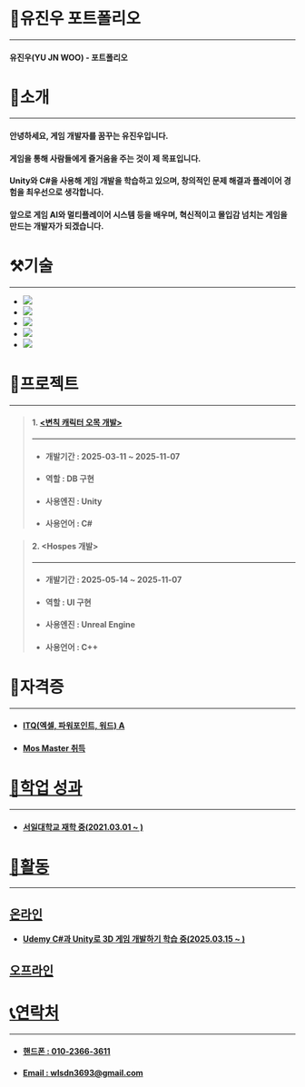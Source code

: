 # 📜유진우 포트폴리오
---
#### 유진우(YU JN WOO) - 포트폴리오
# 👋소개
---
#### 안녕하세요, 게임 개발자를 꿈꾸는 유진우입니다. 
#### 게임을 통해 사람들에게 즐거움을 주는 것이 제 목표입니다. 
#### Unity와 C#을 사용해 게임 개발을 학습하고 있으며, 창의적인 문제 해결과 플레이어 경험을 최우선으로 생각합니다. 
#### 앞으로 게임 AI와 멀티플레이어 시스템 등을 배우며, 혁신적이고 몰입감 넘치는 게임을 만드는 개발자가 되겠습니다.

# ⚒기술
---
+ <a href="https://github.com/JIN-YOO-YU/Study-Note/tree/main/Unity"> <img src="https://img.shields.io/badge/unity-%23000000.svg?style=for-the-badge&logo=unity&logoColor=white"/></a>
+ <a href="https://github.com/JIN-YOO-YU/Study-Note/tree/main/C%23"><img src="https://img.shields.io/badge/c%23-%23239120.svg?style=for-the-badge&logo=c-sharp&logoColor=white"/></a>
+ <a href="https://github.com/JIN-YOO-YU/Study-Note/tree/main/%EB%AA%A8%EB%B0%94%EC%9D%BC%ED%94%84%EB%A1%9C%EA%B7%B8%EB%9E%98%EB%B0%8D"><img src="https://img.shields.io/badge/Android%20Studio-3DDC84.svg?&style=for-the-badge&logo=Android%20Studio&logoColor=white"/>
+ <a href="https://github.com/JIN-YOO-YU/Study-Note/tree/main/UnrealEngine"><img src="https://img.shields.io/badge/unreal%20engine-313131?style=for-the-badge&logo=unrealengine&logoColor=white"/></a>
+ <a href="https://github.com/JIN-YOO-YU/Study-Note/tree/main/C++"><img src="https://img.shields.io/badge/C%2B%2B-00599C?style=for-the-badge&logo=c%2B%2B&logoColor=white"/></a>




# 📝프로젝트
---
> #### 1. <a href="https://github.com/JIN-YOO-YU/Omok"><변칙 캐릭터 오목 개발></a>
> ---
> + #### 개발기간 : 2025-03-11 ~ 2025-11-07
> + ####  역할 : DB 구현
> + ####  사용엔진 : Unity
> + ####  사용언어 : C#

> #### 2. <Hospes 개발>
> ---
> + #### 개발기간 : 2025-05-14 ~ 2025-11-07
> + #### 역할 : UI 구현
> + #### 사용엔진 : Unreal Engine
> + #### 사용언어 : C++


# 🧰자격증
---
+ #### <a href="https://github.com/JIN-YOO-YU/JIN-YOO-YU.github.io/blob/main/report.pdf">ITQ(엑셀, 파워포인트, 워드) A
+ #### <a href="https://github.com/JIN-YOO-YU/JIN-YOO-YU.github.io/blob/main/Cert139213253906.pdf">Mos Master 취득


# 💼학업 성과
---
+ #### 서일대학교 재학 중(2021.03.01 ~ )

# 🏃활동
---
## 온라인
+ #### Udemy C#과 Unity로 3D 게임 개발하기 학습 중(2025.03.15 ~ )
## 오프라인

# 📞연락처
---
+ #### 핸드폰 : 010-2366-3611
+ #### Email : wlsdn3693@gmail.com
